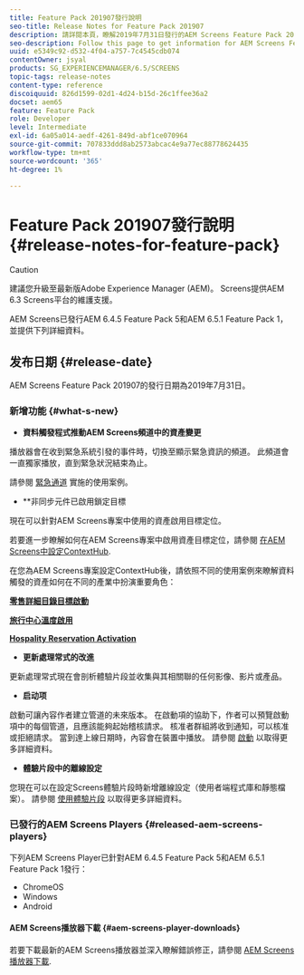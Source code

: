 ```yaml
---
title: Feature Pack 201907發行說明
seo-title: Release Notes for Feature Pack 201907
description: 請詳閱本頁，瞭解2019年7月31日發行的AEM Screens Feature Pack 201907的相關資訊。
seo-description: Follow this page to get information for AEM Screens Feature Pack 201907 released on July 31, 2019.
uuid: e5349c92-d532-4f04-a757-7c4545cdb074
contentOwner: jsyal
products: SG_EXPERIENCEMANAGER/6.5/SCREENS
topic-tags: release-notes
content-type: reference
discoiquuid: 826d1599-02d1-4d24-b15d-26c1ffee36a2
docset: aem65
feature: Feature Pack
role: Developer
level: Intermediate
exl-id: 6a05a014-aedf-4261-849d-abf1ce070964
source-git-commit: 707833ddd8ab2573abcac4e9a77ec88778624435
workflow-type: tm+mt
source-wordcount: '365'
ht-degree: 1%

---
```


# Feature Pack 201907發行說明 {#release-notes-for-feature-pack}

>[!CAUTION]
>
>建議您升級至最新版Adobe Experience Manager (AEM)。 Screens提供AEM 6.3 Screens平台的維護支援。

AEM Screens已發行AEM 6.4.5 Feature Pack 5和AEM 6.5.1 Feature Pack 1，並提供下列詳細資料。

## 发布日期 {#release-date}

AEM Screens Feature Pack 201907的發行日期為2019年7月31日。

### 新增功能 {#what-s-new}

* **資料觸發程式推動AEM Screens頻道中的資產變更**

播放器會在收到緊急系統引發的事件時，切換至顯示緊急資訊的頻道。 此頻道會一直獨家播放，直到緊急狀況結束為止。

請參閱 [緊急通道](emergency-channel.md) 實施的使用案例。

* **非同步元件已啟用鎖定目標

現在可以針對AEM Screens專案中使用的資產啟用目標定位。

若要進一步瞭解如何在AEM Screens專案中啟用資產目標定位，請參閱 [在AEM Screens中設定ContextHub](configuring-context-hub.md).

在您為AEM Screens專案設定ContextHub後，請依照不同的使用案例來瞭解資料觸發的資產如何在不同的產業中扮演重要角色：

**[零售詳細目錄目標啟動](retail-inventory-activation.md)**

**[旅行中心溫度啟用](local-temperature-activation.md)**

**[Hospality Reservation Activation](hospitality-reservation-activation.md)**

* **更新處理常式的改進**

更新處理常式現在會剖析體驗片段並收集與其相關聯的任何影像、影片或產品。

* **启动项**

啟動可讓內容作者建立管道的未來版本。 在啟動項的協助下，作者可以預覽啟動項中的每個管道，且應該能夠起始稽核請求。 核准者群組將收到通知，可以核准或拒絕請求。 當到達上線日期時，內容會在裝置中播放。
請參閱 [啟動](launches.md) 以取得更多詳細資料。

* **體驗片段中的離線設定**

您現在可以在設定Screens體驗片段時新增離線設定（使用者端程式庫和靜態檔案）。 請參閱 [使用體驗片段](experience-fragments-in-screens.md) 以取得更多詳細資料。

### 已發行的AEM Screens Players {#released-aem-screens-players}

下列AEM Screens Player已針對AEM 6.4.5 Feature Pack 5和AEM 6.5.1 Feature Pack 1發行：

* ChromeOS
* Windows
* Android

#### AEM Screens播放器下載  {#aem-screens-player-downloads}

若要下載最新的AEM Screens播放器並深入瞭解錯誤修正，請參閱 [AEM Screens播放器下載](https://download.macromedia.com/screens/).
